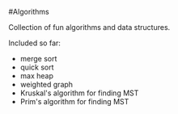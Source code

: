 #Algorithms

Collection of fun algorithms and data structures. 

Included so far:
- merge sort
- quick sort
- max heap
- weighted graph
- Kruskal's algorithm for finding MST
- Prim's algorithm for finding MST